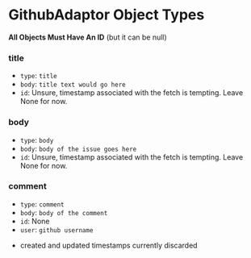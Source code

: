 GithubAdaptor Object Types
==========================

**All Objects Must Have An ID** (but it can be null)

### title
- `type`: `title`
- `body`: `title text would go here`
- `id`: Unsure, timestamp associated with the fetch is tempting. Leave None for now.

### body
- `type`: `body`
- `body`: `body of the issue goes here`
- `id`: Unsure, timestamp associated with the fetch is tempting. Leave None for now.

### comment
- `type`: `comment`
- `body`: `body of the comment`
- `id`: None
- `user`: `github username`
* created and updated timestamps currently discarded
